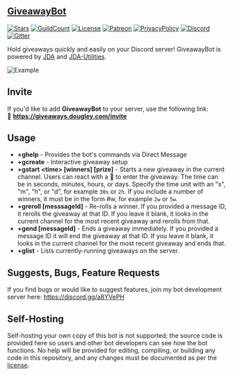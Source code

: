 
## [GiveawayBot](https://giveaways.dougley.com)

[![Stars](https://img.shields.io/github/stars/jagrosh/GiveawayBot.svg)](https://github.com/jagrosh/GiveawayBot/stargazers)
[![GuildCount](https://img.shields.io/badge/dynamic/json.svg?label=servers&url=https%3A%2F%2Fdiscord.bots.gg%2Fapi%2Fv1%2Fbots%2F294882584201003009&query=%24.guildCount&colorB=7289DA)](https://discord.bots.gg/bots/294882584201003009)
[![License](https://img.shields.io/github/license/jagrosh/GiveawayBot.svg)](https://github.com/jagrosh/GiveawayBot/blob/master/LICENSE)
[![Patreon](https://img.shields.io/badge/donate-Patreon-orange.svg)](https://www.patreon.com/discordgiveaways)
[![PrivacyPolicy](https://img.shields.io/badge/Privacy%20Policy--lightgrey.svg?style=social)](https://gist.github.com/jagrosh/f1df4441f94ca06274fa78db7cc3c526#privacy-policy)
[![Discord](https://discordapp.com/api/guilds/585687812548853760/widget.png)](https://discordapp.com/invite/Q5wxTJF) [![Gitter](https://badges.gitter.im/jagrosh/GiveawayBot.svg)](https://gitter.im/jagrosh/GiveawayBot?utm_source=badge&utm_medium=badge&utm_campaign=pr-badge)

Hold giveaways quickly and easily on your Discord server! GiveawayBot is powered by [JDA](https://github.com/DV8FromTheWorld/JDA/) and [JDA-Utilities](https://github.com/jagrosh/JDA-Utilities).

![Example](http://i.imgur.com/bMjO8UA.png)

## Invite
If you'd like to add **GiveawayBot** to your server, use the following link:<br>
🔗 **https://giveaways.dougley.com/invite**

## Usage
* **+ghelp** - Provides the bot's commands via Direct Message
* **+gcreate** - Interactive giveaway setup
* **+gstart \<time> [winners] [prize]** - Starts a new giveaway in the current channel. Users can react with a 🎉 to enter the giveaway. The time can be in seconds, minutes, hours, or days. Specify the time unit with an "s", "m", "h", or "d", for example `30s` or `2h`. If you include a number of winners, it must be in the form #w, for example `2w` or `5w`.
* **+greroll [messsageId]** - Re-rolls a winner. If you provided a message ID, it rerolls the giveaway at that ID. If you leave it blank, it looks in the current channel for the most recent giveaway and rerolls from that.
* **+gend [messageId]** - Ends a giveaway immediately. If you provided a message ID it will end the giveaway at that ID. If you leave it blank, it looks in the current channel for the most recent giveaway and ends that.
* **+glist** - Lists currently-running giveaways on the server.

## Suggests, Bugs, Feature Requests
If you find bugs or would like to suggest features, join my bot development server here: https://discord.gg/a8YVePH

## Self-Hosting
Self-hosting your own copy of this bot is not supported; the source code is provided here so users and other bot developers can see how the bot functions. No help will be provided for editing, compiling, or building any code in this repository, and any changes must be documented as per the [license](https://github.com/jagrosh/GiveawayBot/blob/master/LICENSE).
